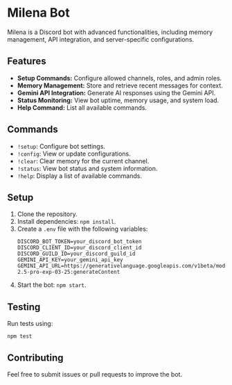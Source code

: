 # Milena Bot

Milena is a Discord bot with advanced functionalities, including memory management, API integration, and server-specific configurations.

## Features
- **Setup Commands:** Configure allowed channels, roles, and admin roles.
- **Memory Management:** Store and retrieve recent messages for context.
- **Gemini API Integration:** Generate AI responses using the Gemini API.
- **Status Monitoring:** View bot uptime, memory usage, and system load.
- **Help Command:** List all available commands.

## Commands
- `!setup`: Configure bot settings.
- `!config`: View or update configurations.
- `!clear`: Clear memory for the current channel.
- `!status`: View bot status and system information.
- `!help`: Display a list of available commands.

## Setup
1. Clone the repository.
2. Install dependencies: `npm install`.
3. Create a `.env` file with the following variables:
   ```
   DISCORD_BOT_TOKEN=your_discord_bot_token
   DISCORD_CLIENT_ID=your_discord_client_id
   DISCORD_GUILD_ID=your_discord_guild_id
   GEMINI_API_KEY=your_gemini_api_key
   GEMINI_API_URL=https://generativelanguage.googleapis.com/v1beta/models/gemini-2.5-pro-exp-03-25:generateContent
   ```
4. Start the bot: `npm start`.

## Testing
Run tests using:
```
npm test
```

## Contributing
Feel free to submit issues or pull requests to improve the bot.